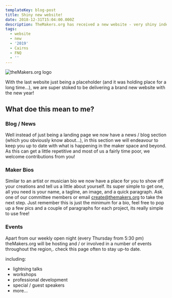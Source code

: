 ```yaml
---
templateKey: blog-post
title: Shiny new website!
date: 2018-12-31T15:04:00.000Z
description: TheMakers.org has received a new website - very shiny indeed!
tags:
  - website
  - new
  - '2019'
  - Cairns
  - FNQ
  - ''
---
```

![theMakers.org logo](/img/og-image.png)

With the last website just being a placeholder (and it was holding place for a long time...), we are super stoked to be delivering a brand new website with the new year!

## What doe this mean to me?

### Blog / News

Well instead of just being a landing page we now have a news / blog section (which you obviously know about...), in this section we will endeavour to keep you up to date with what is happening in the maker space and beyond. As this can get a little repetitive and most of us a fairly time poor, we welcome contributions from you! 


### Maker Bios

Similar to an artist or musician bio we now have a place for you to show off your creations and tell us a little about yourself. Its super simple to get one, all you need is your name, a tagline, an image, and a quick paragraph. Ask one of our committee members or email create@themakers.org to take the next step. Just remember this is just the minimum for a bio, feel free to pop up a few pics and a couple of paragraphs for each project, its really simple to use free!

### Events

Apart from our weekly open night (every Thursday from 5:30 pm) theMakers.org will be hosting and / or involved in a number of events throughout the region,. check this page often to stay up-to date.

including:
* lightning talks
* workshops
* professional development
* special / guest speakers
* more...




